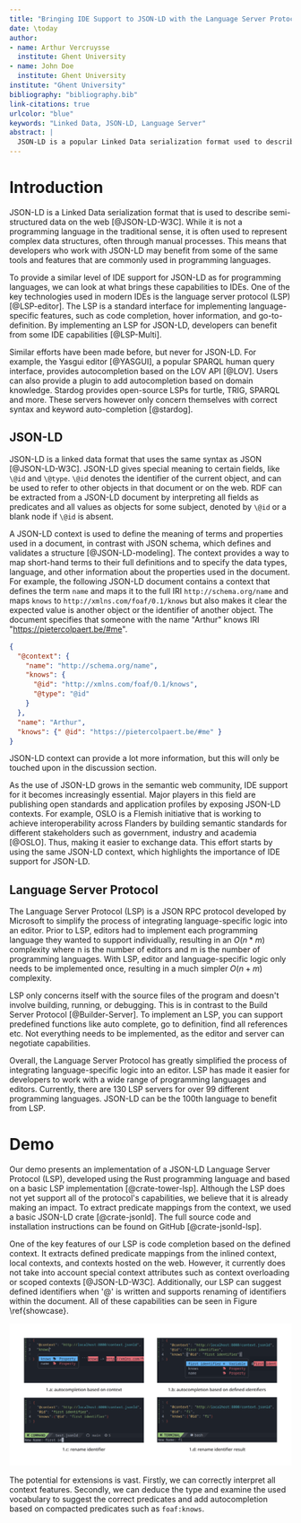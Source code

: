 ```yaml
---
title: "Bringing IDE Support to JSON-LD with the Language Server Protocol"
date: \today
author:
- name: Arthur Vercruysse
  institute: Ghent University
- name: John Doe
  institute: Ghent University
institute: "Ghent University"
bibliography: "bibliography.bib"
link-citations: true
urlcolor: "blue"
keywords: "Linked Data, JSON-LD, Language Server"
abstract: |
  JSON-LD is a popular Linked Data serialization format used to describe and share structured data on the web. However, creating and editing JSON-LD documents can be a challenging task, especially when dealing with complex contexts and many properties. In this paper, we introduce a JSON-LD Language Server Protocol (LSP) that (i) provides code completion and renaming capabilities based on the defined terms inside the context and; (ii) can be used in any development environment that supports LSPs (e.g., Visual Studio Code and NeoVim). With our proposed LSP, developers can easily find terms and properties defined in the JSON-LD context via auto-completion and rename objects inside the JSON-LD document based on context definitions. While our current implementation focuses on code completion and renaming, there is still high potential for additional features that can be added to the JSON-LD LSP. For example, hovering, go-to-definition and code actions like flattening or structuring of JSON-LD documents, are possible features for future enhancements.
---
```


# Introduction

JSON-LD is a Linked Data serialization format that is used to describe semi-structured data on the web [@JSON-LD-W3C]. While it is not a programming language in the traditional sense, it is often used to represent complex data structures, often through manual processes. This means that developers who work with JSON-LD may benefit from some of the same tools and features that are commonly used in programming languages.

To provide a similar level of IDE support for JSON-LD as for programming languages, we can look at what brings these capabilities to IDEs. One of the key technologies used in modern IDEs is the language server protocol (LSP)[@LSP-editor]. The LSP is a standard interface for implementing language-specific features, such as code completion, hover information, and go-to-definition. By implementing an LSP for JSON-LD, developers can benefit from some IDE capabilities [@LSP-Multi].

<!-- What is the competition doing? JSON with JSON schema? Autocompletion with Yasgui? Turtle lsp (stardog) -->
Similar efforts have been made before, but never for JSON-LD. For example, the Yasgui editor [@YASGUI], a popular SPARQL human query interface, provides autocompletion based on the LOV API [@LOV]. Users can also provide a plugin to add autocompletion based on domain knowledge. Stardog provides open-source LSPs for turtle, TRIG, SPARQL and more. These servers however only concern themselves with correct syntax and keyword auto-completion [@stardog].

## JSON-LD

JSON-LD is a linked data format that uses the same syntax as JSON [@JSON-LD-W3C]. JSON-LD gives special meaning to certain fields, like `\@id` and `\@type`. `\@id` denotes the identifier of the current object, and can be used to refer to other objects in that document or on the web. RDF can be extracted from a JSON-LD document by interpreting all fields as predicates and all values as objects for some subject, denoted by `\@id` or a blank node if `\@id` is absent.

A JSON-LD context is used to define the meaning of terms and properties used in a document, in contrast with JSON schema, which defines and validates a structure [@JSON-LD-modeling]. The context provides a way to map short-hand terms to their full definitions and to specify the data types, language, and other information about the properties used in the document. For example, the following JSON-LD document contains a context that defines the term `name` and maps it to the full IRI `http://schema.org/name` and maps `knows` to `http://xmlns.com/foaf/0.1/knows` but also makes it clear the expected value is another object or the identifier of another object. The document specifies that someone with the name "Arthur" knows IRI "https://pietercolpaert.be/#me".

```json
{
  "@context": {
    "name": "http://schema.org/name",
    "knows": {
      "@id": "http://xmlns.com/foaf/0.1/knows",
      "@type": "@id"
    }
  },
  "name": "Arthur",
  "knows": {" @id": "https://pietercolpaert.be/#me" }
}
```

JSON-LD context can provide a lot more information, but this will only be touched upon in the discussion section.

<!--  Compoare jsonld with a programming language, see what is required/expected -->
  <!-- OSLO maakt het echt nodig om zo een extentie te hebben https://www.vlaanderen.be/digitaal-vlaanderen/onze-oplossingen/oslo -->
As the use of JSON-LD grows in the semantic web community, IDE support for it becomes increasingly essential. Major players in this field are publishing open standards and application profiles by exposing JSON-LD contexts. For example, OSLO is a Flemish initiative that is working to achieve interoperability across Flanders by building semantic standards for different stakeholders such as government, industry and academia [@OSLO]. Thus, making it easier to exchange data. This effort starts by using the same JSON-LD context, which highlights the importance of IDE support for JSON-LD.

## Language Server Protocol  

The Language Server Protocol (LSP) is a JSON RPC protocol developed by Microsoft to simplify the process of integrating language-specific logic into an editor. Prior to LSP, editors had to implement each programming language they wanted to support individually, resulting in an $O(n*m)$ complexity where n is the number of editors and m is the number of programming languages. With LSP, editor and language-specific logic only needs to be implemented once, resulting in a much simpler $O(n+m)$ complexity.

LSP only concerns itself with the source files of the program and doesn't involve building, running, or debugging. This is in contrast to the Build Server Protocol [@Builder-Server]. To implement an LSP, you can support predefined functions like auto complete, go to definition, find all references etc. Not everything needs to be implemented, as the editor and server can negotiate capabilities.

Overall, the Language Server Protocol has greatly simplified the process of integrating language-specific logic into an editor. LSP has made it easier for developers to work with a wide range of programming languages and editors. Currently, there are 130 LSP servers for over 99 different programming languages. JSON-LD can be the 100th language to benefit from LSP.

<!-- Explaing our solution: LSP (editor independant etc) -->
  <!-- LSP brings IDE capabilities to any editor (such as hover, auto completion, goto defintition, code actions etc) -->
  <!-- LSP is a json RPC specification -->
  <!-- There were other options, like build server protocol, but these were not required and less available OR SLSP (the Specification Language Server Protocol: Unifying LSP Extensions) --> 


# Demo

Our demo presents an implementation of a JSON-LD Language Server Protocol (LSP), developed using the Rust programming language and based on a basic LSP implementation [@crate-tower-lsp]. Although the LSP does not yet support all of the protocol's capabilities, we believe that it is already making an impact. To extract predicate mappings from the context, we used a basic JSON-LD crate [@crate-jsonld]. The full source code and installation instructions can be found on GitHub [@crate-jsonld-lsp].


One of the key features of our LSP is code completion based on the defined context. It extracts defined predicate mappings from the inlined context, local contexts, and contexts hosted on the web. However, it currently does not take into account special context attributes such as context overloading or scoped contexts [@JSON-LD-W3C]. Additionally, our LSP can suggest defined identifiers when '@' is written and supports renaming of identifiers within the document. All of these capabilities can be seen in Figure \ref{showcase}.

![Screenshot of JSON-LD LSP capabilities with NeoVim\label{showcase}](./fig/figure.png)

The potential for extensions is vast. Firstly, we can correctly interpret all context features. Secondly, we can deduce the type and examine the used vocabulary to suggest the correct predicates and add autocompletion based on compacted predicates such as `foaf:knows`.

 
